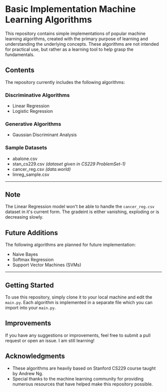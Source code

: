 # Basic Implementation Machine Learning Algorithms
This repository contains simple implementations of popular machine learning algorithms, created with the primary purpose of learning and understanding the underlying concepts. These algorithms are not intended for practical use, but rather as a learning tool to help grasp the fundamentals.

## Contents
The repository currently includes the following algorithms:

### Discriminative Algorithms
- Linear Regression
- Logistic Regression

### Generative Algorithms
- Gaussian Discriminant Analysis

### Sample Datasets
- abalone.csv
- stan_cs229.csv *(dataset given in CS229 ProblemSet-1)*
- cancer_reg.csv *(data.world)*
- linreg_sample.csv

---
## Note
The Linear Regression model won't be able to handle the `cancer_reg.csv` dataset in it's current form. The gradeint is either vanishing, exploding or is decreasing slowly.

## Future Additions
The following algorithms are planned for future implementation:

- Naive Bayes
- Softmax Regression
- Support Vector Machines (SVMs)

---
## Getting Started
To use this repository, simply clone it to your local machine and edit the `main.py`. Each algorithm is implemented in a separate file which you can import into your `main.py`.

## Improvements
If you have any suggestions or improvements, feel free to submit a pull request or open an issue. I am still learning!

## Acknowledgments
- These algorithms are heavily based on Stanford CS229 course taught by Andrew Ng.
- Special thanks to the machine learning community for providing numerous resources that have helped make this repository possible.